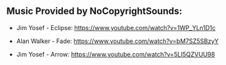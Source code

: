 ## Music Provided by NoCopyrightSounds:

+ Jim Yosef - Eclipse: https://www.youtube.com/watch?v=1WP_YLn1D1c

+ Alan Walker - Fade: https://www.youtube.com/watch?v=bM7SZ5SBzyY

+ Jim Yosef - Arrow: https://www.youtube.com/watch?v=5LI5QZVUU98
